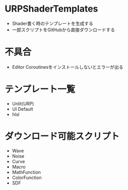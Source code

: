 # URPShaderTemplates
* Shader書く時のテンプレートを生成する
* 一部スクリプトをGitHubから直接ダウンロードする

# 不具合
* Editor Coroutinesをインストールしないとエラーが出る

# テンプレート一覧
* Unlit(URP)
* UI Default
* hlsl

# ダウンロード可能スクリプト
* Wave
* Noise
* Curve
* Macro
* MathFunction
* ColorFunction
* SDF
